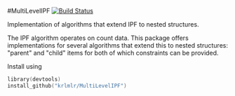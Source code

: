 #MultiLevelIPF [![Build Status](https://travis-ci.org/krlmlr/MultiLevelIPF.png)](https://travis-ci.org/krlmlr/MultiLevelIPF)

Implementation of algorithms that extend IPF to nested structures.

The IPF algorithm operates on count data.  This package offers implementations for several algorithms that extend this to nested structures: "parent" and "child" items for both of which constraints can be provided.

Install using

```s
library(devtools)
install_github("krlmlr/MultiLevelIPF")
```
